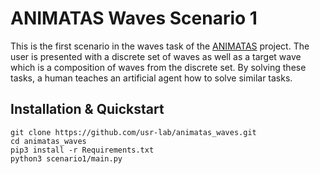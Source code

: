 # ANIMATAS Waves Scenario 1

This is the first scenario in the waves task of the 
[ANIMATAS](http://www.animatas.eu/) project. 
The user is presented with a discrete set of waves as well as a target wave 
which is a composition of waves from the discrete set.
By solving these tasks, a human teaches an artificial agent how to solve similar tasks.

## Installation & Quickstart

    git clone https://github.com/usr-lab/animatas_waves.git
    cd animatas_waves
    pip3 install -r Requirements.txt
    python3 scenario1/main.py
